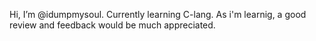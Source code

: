 Hi, I’m @idumpmysoul.
Currently learning C-lang.
As i'm learnig, a good review and feedback would be much appreciated.
